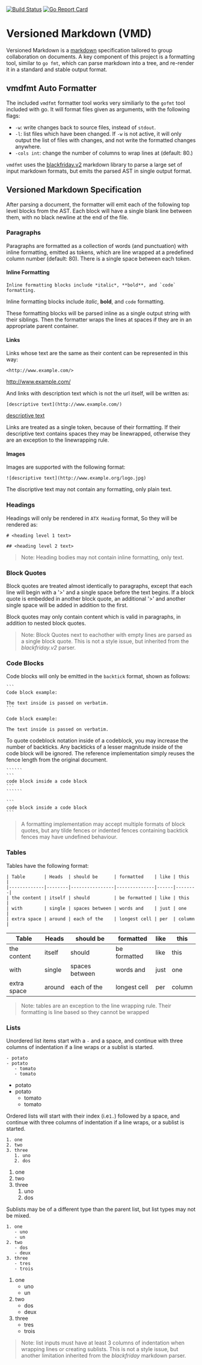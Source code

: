 [![Build
Status](https://travis-ci.org/bobertlo/vmd.svg?branch=master)](https://travis-ci.org/bobertlo/vmd)
[![Go Report
Card](https://goreportcard.com/badge/github.com/bobertlo/vmd)](https://goreportcard.com/report/github.com/bobertlo/vmd)

# Versioned Markdown (VMD)

Versioned Markdown is a [markdown](https://en.wikipedia.org/wiki/Markdown)
specification tailored to group collaboration on documents. A key component of
this project is a formatting tool, similar to `go fmt`, which can parse markdown
into a tree, and re-render it in a standard and stable output format.

## vmdfmt Auto Formatter

The included `vmdfmt` formatter tool works very similiarly to the `gofmt` tool
included with go. It will format files given as arguments, with the following
flags:

- `-w`: write changes back to source files, instead of `stdout`.
- `-l`: list files which have been changed. If `-w` is not active, it will only
   output the list of files with changes, and not write the formatted changes
   anywhere.
- `-cols int`: change the number of columns to wrap lines at (default: 80.)

`vmdfmt` uses the
[blackfriday.v2](https://github.com/russross/blackfriday/tree/v2) markdown
library to parse a large set of input markdown formats, but emits the parsed AST
in single output format.

## Versioned Markdown Specification

After parsing a document, the formatter will emit each of the following top
level blocks from the AST. Each block will have a single blank line between
them, with no black newline at the end of the file.

### Paragraphs

Paragraphs are formatted as a collection of words (and punctuation) with inline
formatting, emitted as tokens, which are line wrapped at a predefined column
number (default: 80). There is a single space between each token.

#### Inline Formatting

```
Inline formatting blocks include *italic*, **bold**, and `code` formatting.
```

Inline formatting blocks include *italic*, **bold**, and `code` formatting.

These formatting blocks will be parsed inline as a single output string with
their siblings. Then the formatter wraps the lines at spaces if they are in an
appropriate parent container.

#### Links

Links whose text are the same as their content can be represented in this way:

```
<http://www.example.com/>
```

<http://www.example.com/>

And links with description text which is not the url itself, will be written as:

```
[descriptive text](http://www.example.com/)
```

[descriptive text](http://www.example.com/)

Links are treated as a single token, because of their formatting. If their
descriptive text contains spaces they may be linewrapped, otherwise they are an
exception to the linewrapping rule.

#### Images

Images are supported with the following format:

```
![descriptive text](http://www.example.org/logo.jpg)
```

The discriptive text may not contain any formatting, only plain text.

### Headings

Headings will only be rendered in `ATX Heading` format, So they will be rendered
as:

```
# <heading level 1 text>

## <heading level 2 text>
```

> Note: Heading bodies may not contain inline formatting, only text.

### Block Quotes

Block quotes are treated almost identically to paragraphs, except that each line
will begin with a '>' and a single space before the text begins. If a block
quote is embedded in another block quote, an additional '>' and another single
space will be added in addition to the first.

Block quotes may only contain content which is valid in paragraphs, in addition
to nested block quotes.

> Note: Block Quotes next to eachother with empty lines are parsed as a single
> block quote. This is not a style issue, but inherited from the
> *blackfriday.v2* parser.

### Code Blocks

Code blocks will only be emitted in the `backtick` format, shown as follows:

``````
```
Code block example:

The text inside is passed on verbatim.
```
``````

```
Code block example:

The text inside is passed on verbatim.
```

To quote codeblock notation inside of a codeblock, you may increase the number
of backticks. Any backticks of a lesser magnitude inside of the code block will
be ignored. The reference implementation simply reuses the fence length from the
original document.

`````````
``````
```
code block inside a code block
```
``````
`````````

``````
```
code block inside a code block
```
``````

> A formatting implementation may accept multiple formats of block quotes, but
> any tilde fences or indented fences containing backtick fences may have
> undefined behaviour.

### Tables

Tables have the following format:

```
| Table       | Heads  | should be      | formatted    | like | this   |
|-------------|--------|----------------|--------------|------|--------|
| the content | itself | should         | be formatted | like | this   |
| with        | single | spaces between | words and    | just | one    |
| extra space | around | each of the    | longest cell | per  | column |
```

| Table       | Heads  | should be      | formatted    | like | this   |
|-------------|--------|----------------|--------------|------|--------|
| the content | itself | should         | be formatted | like | this   |
| with        | single | spaces between | words and    | just | one    |
| extra space | around | each of the    | longest cell | per  | column |

> Note: tables are an exception to the line wrapping rule. Their formatting is
> line based so they cannot be wrapped

### Lists

Unordered list items start with a `-` and a space, and continue with three
columns of indentation if a line wraps or a sublist is started.

```
- potato
- potato
   - tomato
   - tomato
```

- potato
- potato
   - tomato
   - tomato

Ordered lists will start with their index (i.e`1.`) followed by a space, and
continue with three columns of indentation if a line wraps, or a sublist is
started.

```
1. one
2. two
3. three
   1. uno
   2. dos
```

1. one
2. two
3. three
   1. uno
   2. dos

Sublists may be of a different type than the parent list, but list types may not
be mixed.

```
1. one
   - uno 
   - un
2. two
   - dos
   - deux
3. three
   - tres
   - trois
```

1. one
   - uno
   - un
2. two
   - dos
   - deux
3. three
   - tres
   - trois

> Note: list inputs must have at least 3 columns of indentation when wrapping
> lines or creating sublists. This is not a style issue, but another limitation
> inherited from the *blackfriday* markdown parser.
